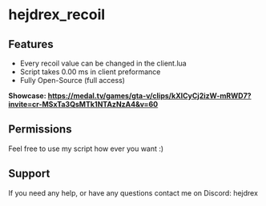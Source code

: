 # hejdrex_recoil
## Features
- Every recoil value can be changed in the client.lua
- Script takes 0.00 ms in client preformance
- Fully Open-Source (full access)

**Showcase: https://medal.tv/games/gta-v/clips/kXICyCj2izW-mRWD7?invite=cr-MSxTa3QsMTk1NTAzNzA4&v=60**

## Permissions
Feel free to use my script how ever you want :)

## Support
If you need any help, or have any questions contact me on Discord: hejdrex
